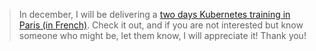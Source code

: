 > In december, I will be delivering a
> [two days Kubernetes training in Paris (in French)](
https://enix.io/fr/services/formation/deployer-ses-applications-avec-kubernetes/).
> Check it out, and if you are not interested but know someone who 
> might be, let them know, I will appreciate it! Thank you!
